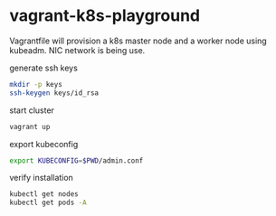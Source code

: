 # vagrant-k8s-playground
Vagrantfile will provision a k8s master node and a worker node using kubeadm.
NIC network is being use.

generate ssh keys
```sh
mkdir -p keys
ssh-keygen keys/id_rsa
```

start cluster
```sh
vagrant up
```

export kubeconfig
```sh
export KUBECONFIG=$PWD/admin.conf
```

verify installation
```sh
kubectl get nodes
kubectl get pods -A
```
